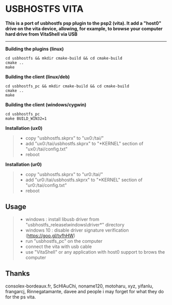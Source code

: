 USBHOSTFS VITA
==============

**This is a port of usbhostfs psp plugin to the psp2 (vita). It add a "host0" drive on the vita device, allowing, for example, to browse your computer hard drive from VitaShell via USB**

-----

**Building the plugins (linux)**
```
cd usbhostfs && mkdir cmake-build && cd cmake-build
cmake ..
make
```

**Building the client (linux/deb)**
```
cd usbhostfs_pc && mkdir cmake-build && cd cmake-build
cmake ..
make
```

**Building the client (windows/cygwin)**
```
cd usbhostfs_pc
make BUILD_WIN32=1
```

**Installation (ux0)**
>- copy "usbhostfs.skprx" to "ux0:/tai/"
>- add "ux0:/tai/usbhostfs.skprx" to "*KERNEL" section of "ux0:/tai/config.txt"
>- reboot

**Installation (ur0)**
>- copy "usbhostfs.skprx" to "ur0:/tai/"
>- add "ur0:/tai/usbhostfs.skprx" to "*KERNEL" section of "ur0:/tai/config.txt"
>- reboot

Usage
--------
>- windows : install libusb driver from "usbhostfs_release\windows\driver*" directory
>- windows 10 : disable driver signature verification (https://goo.gl/tyfhHW)
>- run "usbhostfs_pc" on the computer
>- connect the vita with usb cable
>- use "VitaShell" or any application with host0 support to brows the computer 

Thanks
----------
consolex-bordeaux.fr, ScHlAuChi, noname120, motoharu, xyz, yifanlu, frangarcj, Rinnegatamante, davee and people i may forget for what they do for the ps vita.
